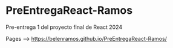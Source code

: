 # PreEntregaReact-Ramos
Pre-entrega 1 del proyecto final de React 2024

Pages -->  https://belenramos.github.io/PreEntregaReact-Ramos/

